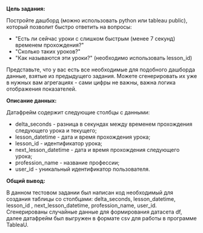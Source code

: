 **Цель задания:**

Постройте дашборд (можно использовать python или tableau public), который позволит быстро ответить на вопросы:

- "Есть ли сейчас уроки с слишком быстрым (менее 7 секунд) временем прохождения?"
- "Сколько таких уроков?"
- "Как называются эти уроки?" (необходимо использовать lesson_id)

Представьте, что у вас есть все необходимые для подобного дашборда данные, взятые из предыдущего задания.
Можете сгенерировать их уже в нужных вам агрегациях - сами цифры не важны, важна логика отображения показателей.


**Описание данных:**

Датафрейм содержит следующие столбцы с данными:

- delta_seconds - разница в секундах между временем прохождения следующего урока и текущего;
- lesson_datetime - дата и время прохождения урока;
- lesson_id - идентификатор урока;
- next_lesson_datetime - дата и время прохождения следующего урока;
- profession_name - название профессии; 
- user_id - уникальный идентификатор пользователя. 

**Общий вывод:**

В данном тестовом задании был написан код необходимый для создания таблицы со столбцами: 
delta_seconds, lesson_datetime, lesson_id , next_lesson_datetime, profession_name, user_id.
Сгенерированы случайные данные для формирования датасета df, далее датафрейм был выгружен в формате csv для работы в программе TableaU.
